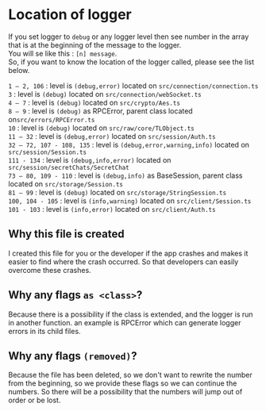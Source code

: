 # Location of logger

If you set logger to `debug` or any logger level then see number in the array that is at the beginning of the message to the logger.  
You will se like this : `[n] message`.  
So, if you want to know the location of the logger called, please see the list below.

`1 – 2, 106` : level is `(debug,error)` located on `src/connection/connection.ts`  
`3` : level is `(debug)` located on `src/connection/webSocket.ts`  
`4 – 7` : level is `(debug)` located on `src/crypto/Aes.ts`  
`8 – 9` : level is `(debug)` as RPCError, parent class located on`src/errors/RPCError.ts`  
`10` : level is `(debug)` located on `src/raw/core/TLObject.ts`  
`11 – 32` : level is `(debug,error)` located on `src/session/Auth.ts`  
`32 – 72, 107 - 108, 135` : level is `(debug,error,warning,info)` located on `src/session/Session.ts`  
`111 - 134` : level is `(debug,info,error)` located on `src/session/secretChats/SecretChat`  
`73 – 80, 109 - 110` : level is `(debug,info)` as BaseSession, parent class located on `src/storage/Session.ts`  
`81 – 99` : level is `(debug)` located on `src/storage/StringSession.ts`  
`100, 104 - 105` : level is `(info,warning)` located on `src/client/Session.ts`  
`101 - 103` : level is `(info,error)` located on `src/client/Auth.ts`

## Why this file is created

I created this file for you or the developer if the app crashes and makes it easier to find where the crash occurred. So that developers can easily overcome these crashes.

## Why any flags `as <class>`?

Because there is a possibility if the class is extended, and the logger is run in another function. an example is RPCError which can generate logger errors in its child files.

## Why any flags `(removed)`?

Because the file has been deleted, so we don't want to rewrite the number from the beginning, so we provide these flags so we can continue the numbers. So there will be a possibility that the numbers will jump out of order or be lost.
